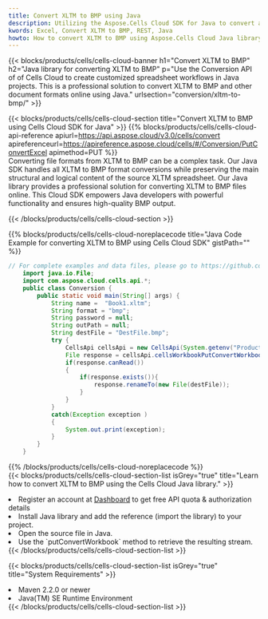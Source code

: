 ```yaml
---
title: Convert XLTM to BMP using Java 
description: Utilizing the Aspose.Cells Cloud SDK for Java to convert a XLTM format file to a BMP format file. 
kwords: Excel, Convert XLTM to BMP, REST, Java
howto: How to convert XLTM to BMP using Aspose.Cells Cloud Java library.
---
```



{{< blocks/products/cells/cells-cloud-banner h1="Convert XLTM to BMP" h2="Java library for converting XLTM to BMP" p="Use the Conversion API of of Cells Cloud to create customized spreadsheet workflows in Java projects. This is a professional solution to convert XLTM to BMP and other document formats online using Java." urlsection="conversion/xltm-to-bmp/" >}}

{{< blocks/products/cells/cells-cloud-section  title="Convert XLTM to BMP using Cells Cloud SDK for Java" >}}
{{% blocks/products/cells/cells-cloud-api-reference  apiurl=https://api.aspose.cloud/v3.0/cells/convert  apireferenceurl=https://apireference.aspose.cloud/cells/#/Conversion/PutConvertExcel  apimethod=PUT %}}
<br/>
Converting file formats from XLTM to BMP can be a complex task. Our Java SDK handles all XLTM to BMP format conversions while preserving the main structural and logical content of the source XLTM spreadsheet. Our Java library provides a professional solution for converting XLTM to BMP files online. This Cloud SDK empowers Java developers with powerful functionality and ensures high-quality BMP output.

{{< /blocks/products/cells/cells-cloud-section >}}

{{% blocks/products/cells/cells-cloud-noreplacecode title="Java Code Example for converting XLTM to BMP using Cells Cloud SDK" gistPath="" %}}
 
```java
// For complete examples and data files, please go to https://github.com/aspose-cells-cloud/aspose-cells-cloud-java/
    import java.io.File;
    import com.aspose.cloud.cells.api.*;
    public class Conversion {
        public static void main(String[] args) {
            String name =  "Book1.xltm";
            String format = "bmp";
            String password = null;
            String outPath = null;
            String destFile = "DestFile.bmp";
            try {
                CellsApi cellsApi = new CellsApi(System.getenv("ProductClientId"), System.getenv("ProductClientSecret"));
                File response = cellsApi.cellsWorkbookPutConvertWorkbook(new File(name), format, password, outPath, null,null);            
                if(response.canRead())
                {
                    if(response.exists()){
                        response.renameTo(new File(destFile));
                    }                
                }
            }
            catch(Exception exception )
            {
                System.out.print(exception);
            }
        }
    }
```
 
{{% /blocks/products/cells/cells-cloud-noreplacecode  %}}
<br/>
{{< blocks/products/cells/cells-cloud-section-list isGrey="true"  title="Learn how to convert XLTM to BMP using the Cells Cloud Java library." >}}
<li>Register an account at <a href="https://dashboard.aspose.cloud/">Dashboard</a> to get free API quota & authorization details</li>
<li>Install Java library and add the reference (import the library) to your project.</li>
<li>Open the source file in Java.</li>
<li>Use the `putConvertWorkbook` method to retrieve the resulting stream.</li>
{{< /blocks/products/cells/cells-cloud-section-list >}}

{{< blocks/products/cells/cells-cloud-section-list isGrey="true"  title="System Requirements" >}}
<li>Maven 2.2.0 or newer</li>
<li>Java(TM) SE Runtime Environment</li>
{{< /blocks/products/cells/cells-cloud-section-list >}}
